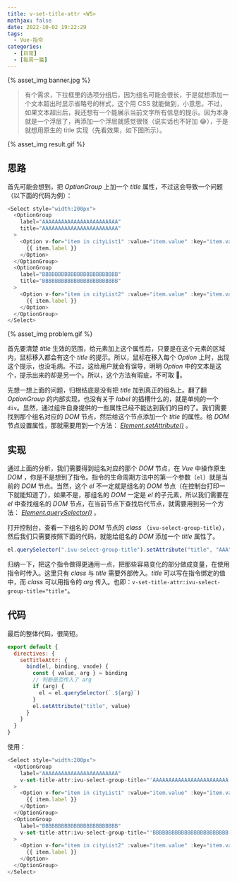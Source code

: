 ```yaml
---
title: v-set-title-attr <W5>
mathjax: false
date: 2022-10-02 19:22:29
tags:
  - Vue-指令
categories:
  - [日常]
  - [每周一篇]
---
```


{% asset_img banner.jpg %}

> 有个需求，下拉框里的选项分组后，因为组名可能会很长，于是就想添加一个文本超出时显示省略号的样式，这个用 CSS 就能做到，小意思。不过，如果文本超出后，我还想有一个能展示当前文字所有信息的提示。因为本身就是一个浮层了，再添加一个浮层就感觉很怪（说实话也不好加 😂），于是就想用原生的 title 实现（先看效果，如下图所示）。

{% asset_img result.gif %}

## 思路

首先可能会想到，把 _OptionGroup_ 上加一个 _title_ 属性，不过这会导致一个问题（以下面的代码为例）：

```js
<Select style="width:200px">
  <OptionGroup
    label="AAAAAAAAAAAAAAAAAAAAAAAA"
    title="AAAAAAAAAAAAAAAAAAAAAAAA"
  >
    <Option v-for="item in cityList1" :value="item.value" :key="item.value">
      {{ item.label }}
    </Option>
  </OptionGroup>
  <OptionGroup
    label="BBBBBBBBBBBBBBBBBBBBBBBB"
    title="BBBBBBBBBBBBBBBBBBBBBBBB"
  >
    <Option v-for="item in cityList2" :value="item.value" :key="item.value">
      {{ item.label }}
    </Option>
  </OptionGroup>
</Select>
```

{% asset_img problem.gif %}

首先要清楚 _title_ 生效的范围，给元素加上这个属性后，只要是在这个元素的区域内，鼠标移入都会有这个 _title_ 的提示。所以，鼠标在移入每个 _Option_ 上时，出现这个提示，也没毛病。不过，这给用户就会有误导，明明 _Option_ 中的文本是这个，提示出来的却是另一个。所以，这个方法有瑕疵，不可取 🙁。

先想一想上面的问题，归根结底是没有把 _title_ 加到真正的组名上。翻了翻 _OptionGroup_ 的内部实现，也没有关于 _label_ 的插槽什么的，就是单纯的一个 `div`。显然，通过组件自身提供的一些属性已经不能达到我们的目的了。我们需要找到那个组名对应的 _DOM_ 节点，然后给这个节点添加一个 _title_ 的属性。给 _DOM_ 节点设置属性，那就需要用到一个方法： _[Element.setAttribute()](https://developer.mozilla.org/zh-CN/docs/Web/API/Element/setAttribute)_ 。

## 实现

通过上面的分析，我们需要得到组名对应的那个 _DOM_ 节点，在 _Vue_ 中操作原生 _DOM_ ，你是不是想到了指令。指令的生命周期方法中的第一个参数（`el`）就是当前的 _DOM_ 节点。当然，这个 _el_ 不一定就是组名的 _DOM_ 节点（在控制台打印一下就能知道了），如果不是，那组名的 _DOM_ 一定是 _el_ 的子元素，所以我们需要在 _el_ 中查找组名的 _DOM_ 节点，在当前节点下查找后代节点，就需要用到另一个方法： _[Element.querySelector()](https://developer.mozilla.org/zh-CN/docs/Web/API/Element/querySelector)_ 。

打开控制台，查看一下组名的 _DOM_ 节点的 _class_ （`ivu-select-group-title`），然后我们只需要按照下面的代码，就能给组名的 _DOM_ 添加一个 _title_ 属性了。

```js
el.querySelector(".ivu-select-group-title").setAttribute("title", "AAA")
```

归纳一下，把这个指令做得更通用一点，把那些容易变化的部分做成变量，在使用指令时传入。这里只有 _class_ 与 _title_ 需要外部传入。_title_ 可以写在指令绑定的值中，而 _class_ 可以用指令的 _arg_ 传入。也即：`v-set-title-attr:ivu-select-group-title="title"`。

## 代码

最后的整体代码，很简短。

```js
export default {
  directives: {
    setTitleAttr: {
      bind(el, binding, vnode) {
        const { value, arg } = binding
        // 判断是否传入了 arg
        if (arg) {
          el = el.querySelector(`.${arg}`)
        }
        el.setAttribute("title", value)
      }
    }
  }
}
```

使用：

```js
<Select style="width:200px">
  <OptionGroup
    label="AAAAAAAAAAAAAAAAAAAAAAAA"
    v-set-title-attr:ivu-select-group-title="'AAAAAAAAAAAAAAAAAAAAAAAA'"
  >
    <Option v-for="item in cityList1" :value="item.value" :key="item.value">
      {{ item.label }}
    </Option>
  </OptionGroup>
  <OptionGroup
    label="BBBBBBBBBBBBBBBBBBBBBBBB"
    v-set-title-attr:ivu-select-group-title="'BBBBBBBBBBBBBBBBBBBBBBBB'"
  >
    <Option v-for="item in cityList2" :value="item.value" :key="item.value">
      {{ item.label }}
    </Option>
  </OptionGroup>
</Select>
```
